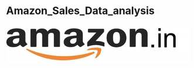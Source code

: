 # Amazon_Sales_Data_analysis
 ![](https://github.com/tejayalamanchi/Amazon_Sales_Data_analysis/blob/main/amzon.jpeg)
